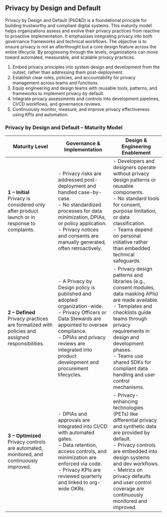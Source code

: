 ## Privacy by Design and Default

Privacy by Design and Default (PbD&D) is a foundational principle for building trustworthy and compliant digital systems. This maturity model helps organizations assess and evolve their privacy practices from reactive to proactive implementation. It emphasizes integrating privacy into both governance frameworks and technical workflows. The objective is to ensure privacy is not an afterthought but a core design feature across the entire lifecycle. By progressing through the levels, organizations can move toward automated, measurable, and scalable privacy practices.

1. Embed privacy principles into system design and development from the outset, rather than addressing them post-deployment.
2. Establish clear roles, policies, and accountability for privacy management across teams and functions.
3. Equip engineering and design teams with reusable tools, patterns, and frameworks to implement privacy by default.
4. Integrate privacy assessments and controls into development pipelines, CI/CD workflows, and governance reviews.
5. Continuously monitor, measure, and improve privacy effectiveness using KPIs and automation.

### Privacy by Design and Default – Maturity Model

| **Maturity Level** | **Governance & Implementation** | **Design & Engineering Enablement** |
|--------------------|----------------------------------|-------------------------------------|
| **1 – Initial**<br> Privacy is considered only after product launch or in response to complaints. | - Privacy risks are addressed post-deployment and handled case-by-case.<br>- No standardized processes for data minimization, DPIAs, or policy application.<br>- Privacy notices and consents are manually generated, often retroactively. | - Developers and designers operate without privacy design patterns or reusable components.<br>- No standard tools for consent, purpose limitation, or data classification.<br>- Teams depend on personal initiative rather than embedded technical safeguards. |
| **2 – Defined**<br> Privacy practices are formalized with policies and assigned responsibilities. | - A Privacy by Design policy is published and adopted organization-wide.<br>- Privacy Officers or Data Stewards are appointed to oversee compliance.<br>- DPIAs and privacy reviews are integrated into product development and procurement lifecycles. | - Privacy design patterns and libraries (e.g., consent modules, data masking APIs) are made available.<br>- Templates and checklists guide teams through privacy requirements in design and development phases.<br>- Teams use shared SDKs for compliant data handling and user control mechanisms. |
| **3 – Optimized**<br>Privacy controls are automated, monitored, and continuously improved. | - DPIAs and approvals are integrated into CI/CD with automated gates.<br>- Data retention, access controls, and minimization are enforced via code.<br>- Privacy KPIs are reviewed quarterly and linked to org-wide OKRs. | - Privacy-enhancing technologies (PETs) like differential privacy and synthetic data are provided by default.<br>- Privacy controls are embedded into design systems and dev workflows.<br>- Metrics on privacy defaults and user control coverage are continuously monitored and improved. |
